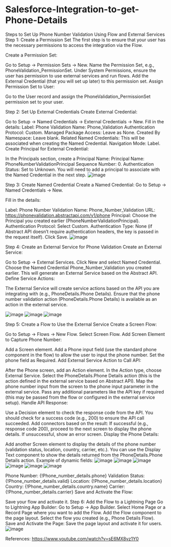 # Salesforce-Integration-to-get-Phone-Details
Steps to Set Up Phone Number Validation Using Flow and External Services
Step 1: Create a Permission Set
The first step is to ensure that your user has the necessary permissions to access the integration via the Flow.

Create a Permission Set:

Go to Setup → Permission Sets → New.
Name the Permission Set, e.g., PhoneValidation_PermissionSet.
Under System Permissions, ensure the user has permission to use external services and run flows.
Add the External Credential (that you will set up later) to this permission set.
Assign Permission Set to User:

Go to the User record and assign the PhoneValidation_PermissionSet permission set to your user.

Step 2: Set Up External Credentials
Create External Credential:

Go to Setup → Named Credentials -> External Credentials → New.
Fill in the details:
Label: Phone Validation
Name: Phone_Validation
Authentication Protocol: Custom.
Managed Package Access: Leave as None.
Created By Namespace: Leave blank.
Related Named Credentials: This will be associated when creating the Named Credential.
Navigation Mode: Label.
Create Principal for External Credential:

In the Principals section, create a Principal Name:
Principal Name: PhoneNumberValidationPrincipal
Sequence Number: 0.
Authentication Status: Set to Unknown.
You will need to add a principal to associate with the Named Credential in the next step.
![image](https://github.com/user-attachments/assets/d428e8e6-a040-468b-90e0-12c980e7f701)


Step 3: Create Named Credential
Create a Named Credential:
Go to Setup → Named Credentials → New.

Fill in the details:

Label: Phone Number Validation
Name: Phone_Number_Validation
URL: https://phonevalidation.abstractapi.com/v1/phone
Principal: Choose the Principal you created earlier (PhoneNumberValidationPrincipal).
Authentication Protocol: Select Custom.
Authentication Type: None (if Abstract API doesn’t require authentication headers, the key is passed in the request itself).
Click Save.
![image](https://github.com/user-attachments/assets/2edfa7fd-9c91-49f0-9397-50edd01da8cb)


Step 4: Create an External Service for Phone Validation
Create an External Service:

Go to Setup → External Services.
Click New and select Named Credential.
Choose the Named Credential Phone_Number_Validation you created earlier.
This will generate an External Service based on the Abstract API.
Define Service Actions:

The External Service will create service actions based on the API you are integrating with (e.g., PhoneDetails.Phone Details).
Ensure that the phone number validation action (PhoneDetails.Phone Details) is available as an action in the external service.

![image](https://github.com/user-attachments/assets/31a2a884-a4f6-4ca2-b041-c7953bcc410b)
![image](https://github.com/user-attachments/assets/04e9620e-3687-4e23-a80e-7d58693173cb)
![image](https://github.com/user-attachments/assets/e6dfc043-101a-46f5-92b7-d2ca41f9f5d8)



Step 5: Create a Flow to Use the External Service
Create a Screen Flow:

Go to Setup → Flows → New Flow.
Select Screen Flow.
Add Screen Element to Capture Phone Number:

Add a Screen element.
Add a Phone input field (use the standard phone component in the flow) to allow the user to input the phone number.
Set the phone field as Required.
Add External Service Action to Call API:

After the Phone screen, add an Action element.
In the Action type, choose External Service.
Select the PhoneDetails.Phone Details action (this is the action defined in the external service based on Abstract API).
Map the phone number input from the screen to the phone input parameter in the external service.
Pass any additional parameters like the API key if required (this may be passed from the flow or configured in the external service setup).
Handle API Response:

Use a Decision element to check the response code from the API. You should check for a success code (e.g., 200) to ensure the API call succeeded.
Add connectors based on the result:
If successful (e.g., response code 200), proceed to the next screen to display the phone details.
If unsuccessful, show an error screen.
Display the Phone Details:

Add another Screen element to display the details of the phone number (validation status, location, country, carrier, etc.).
You can use the Display Text component to show the details returned from the PhoneDetails.Phone Details action.
Example of dynamic fields:
![image](https://github.com/user-attachments/assets/dcfe4798-f9c0-4cf3-a1e7-ce083e889bf5)
![image](https://github.com/user-attachments/assets/6219de53-b6d2-4f43-8902-4da3b34f6641)
![image](https://github.com/user-attachments/assets/0e4af6b2-7820-40ee-9f00-571fe860fe0c)
![image](https://github.com/user-attachments/assets/70c79b92-ae3d-46bc-9ffe-d7422a15fb3e)
![image](https://github.com/user-attachments/assets/8e073071-c70d-4e58-a4ea-5b5fc9e16ef9)
![image](https://github.com/user-attachments/assets/cebe6a1c-6c50-44ae-baf9-b8a7f097f30d)


Phone Number: {!Phone_number_details.phone}
Validation Status: {!Phone_number_details.valid}
Location: {!Phone_number_details.location}
Country: {!Phone_number_details.country.name}
Carrier: {!Phone_number_details.carrier}
Save and Activate the Flow:

Save your flow and activate it.
Step 6: Add the Flow to a Lightning Page
Go to Lightning App Builder:
Go to Setup → App Builder.
Select Home Page or a Record Page where you want to add the Flow.
Add the Flow component to the page layout.
Select the flow you created (e.g., Phone Details Flow).
Save and Activate the Page:
Save the page layout and activate it for users.
![image](https://github.com/user-attachments/assets/0c0aacbd-5610-441f-b018-7f37f4ffc869)


References:
https://www.youtube.com/watch?v=sE6MX8vz1Y0
